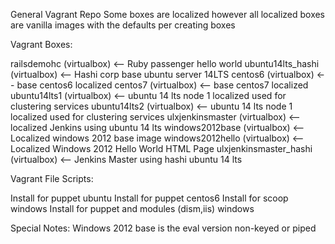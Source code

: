 General Vagrant Repo
Some boxes are localized however all localized boxes are vanilla images with the defaults per creating boxes 

Vagrant Boxes:

railsdemohc               (virtualbox) <-- Ruby passenger hello world 
ubuntu14lts_hashi         (virtualbox) <-- Hashi corp base ubuntu server 14LTS
centos6                   (virtualbox) <-- base centos6 localized
centos7                   (virtualbox) <-- base centos7 localized
ubuntu14lts1              (virtualbox) <-- ubuntu 14 lts node 1 localized used for clustering services
ubuntu14lts2              (virtualbox) <-- ubuntu 14 lts node 1 localized used for clustering services
ulxjenkinsmaster          (virtualbox) <-- localized Jenkins using ubuntu 14 lts
windows2012base           (virtualbox) <-- Localized windows 2012 base image
windows2012hello          (virtualbox) <-- Localized Windows 2012 Hello World HTML Page
ulxjenkinsmaster_hashi    (virtualbox) <-- Jenkins Master using hashi ubuntu 14 lts

Vagrant File Scripts:

Install for puppet ubuntu
Install for puppet centos6
Install for scoop windows
Install for puppet and modules (dism,iis) windows

Special Notes:
Windows 2012 base is the eval version non-keyed or piped